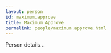 ```yaml
---
layout: person
id: maximum.approve
title: Maximum Approve
permalink: people/maximum.approve.html
---
```


Person details...